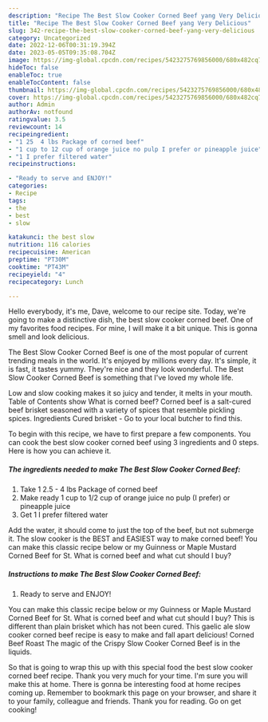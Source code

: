 ```yaml
---
description: "Recipe The Best Slow Cooker Corned Beef yang Very Delicious"
title: "Recipe The Best Slow Cooker Corned Beef yang Very Delicious"
slug: 342-recipe-the-best-slow-cooker-corned-beef-yang-very-delicious
category: Uncategorized
date: 2022-12-06T00:31:19.394Z
date: 2023-05-05T09:35:08.704Z
image: https://img-global.cpcdn.com/recipes/5423275769856000/680x482cq70/the-best-slow-cooker-corned-beef-recipe-main-photo.jpg
hideToc: false
enableToc: true
enableTocContent: false
thumbnail: https://img-global.cpcdn.com/recipes/5423275769856000/680x482cq70/the-best-slow-cooker-corned-beef-recipe-main-photo.jpg
cover: https://img-global.cpcdn.com/recipes/5423275769856000/680x482cq70/the-best-slow-cooker-corned-beef-recipe-main-photo.jpg
author: Admin
authorAv: notfound
ratingvalue: 3.5
reviewcount: 14
recipeingredient:
- "1 25  4 lbs Package of corned beef"
- "1 cup to 12 cup of orange juice no pulp I prefer or pineapple juice"
- "1 I prefer filtered water"
recipeinstructions:

- "Ready to serve and ENJOY!"
categories:
- Recipe
tags:
- the
- best
- slow

katakunci: the best slow 
nutrition: 116 calories
recipecuisine: American
preptime: "PT30M"
cooktime: "PT43M"
recipeyield: "4"
recipecategory: Lunch

---
```



Hello everybody, it's me, Dave, welcome to our recipe site. Today, we're going to make a distinctive dish, the best slow cooker corned beef. One of my favorites food recipes. For mine, I will make it a bit unique. This is gonna smell and look delicious.

The Best Slow Cooker Corned Beef is one of the most popular of current trending meals in the world. It's enjoyed by millions every day. It's simple, it is fast, it tastes yummy. They're nice and they look wonderful. The Best Slow Cooker Corned Beef is something that I've loved my whole life.

Low and slow cooking makes it so juicy and tender, it melts in your mouth. Table of Contents show What is corned beef? Corned beef is a salt-cured beef brisket seasoned with a variety of spices that resemble pickling spices. Ingredients Cured brisket - Go to your local butcher to find this.


To begin with this recipe, we have to first prepare a few components. You can cook the best slow cooker corned beef using 3 ingredients and 0 steps. Here is how you can achieve it.

<!--inarticleads1-->

##### The ingredients needed to make The Best Slow Cooker Corned Beef:

1. Take 1 2.5 - 4 lbs Package of corned beef
1. Make ready 1 cup to 1/2 cup of orange juice no pulp (I prefer) or pineapple juice
1. Get 1 I prefer filtered water


Add the water, it should come to just the top of the beef, but not submerge it. The slow cooker is the BEST and EASIEST way to make corned beef! You can make this classic recipe below or my Guinness or Maple Mustard Corned Beef for St. What is corned beef and what cut should I buy? 

<!--inarticleads2-->

##### Instructions to make The Best Slow Cooker Corned Beef:


1. Ready to serve and ENJOY!

You can make this classic recipe below or my Guinness or Maple Mustard Corned Beef for St. What is corned beef and what cut should I buy? This is different than plain brisket which has not been cured. This gaelic ale slow cooker corned beef recipe is easy to make and fall apart delicious! Corned Beef Roast The magic of the Crispy Slow Cooker Corned Beef is in the liquids. 

So that is going to wrap this up with this special food the best slow cooker corned beef recipe. Thank you very much for your time. I'm sure you will make this at home. There is gonna be interesting food at home recipes coming up. Remember to bookmark this page on your browser, and share it to your family, colleague and friends. Thank you for reading. Go on get cooking!
